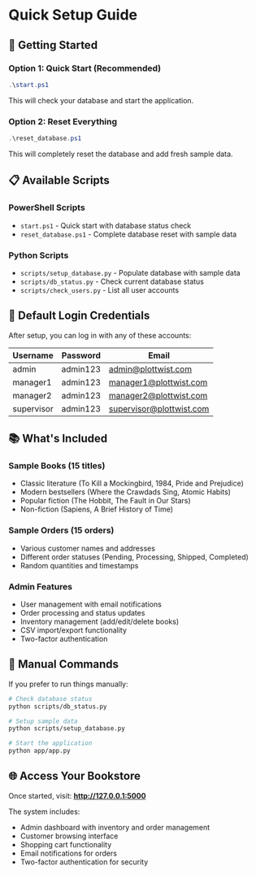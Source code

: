# Quick Setup Guide

## 🚀 Getting Started

### Option 1: Quick Start (Recommended)
```powershell
.\start.ps1
```
This will check your database and start the application.

### Option 2: Reset Everything
```powershell
.\reset_database.ps1
```
This will completely reset the database and add fresh sample data.

## 📋 Available Scripts

### PowerShell Scripts
- `start.ps1` - Quick start with database status check
- `reset_database.ps1` - Complete database reset with sample data

### Python Scripts
- `scripts/setup_database.py` - Populate database with sample data
- `scripts/db_status.py` - Check current database status
- `scripts/check_users.py` - List all user accounts

## 🔑 Default Login Credentials

After setup, you can log in with any of these accounts:

| Username | Password | Email |
|----------|----------|-------|
| admin | admin123 | admin@plottwist.com |
| manager1 | admin123 | manager1@plottwist.com |
| manager2 | admin123 | manager2@plottwist.com |
| supervisor | admin123 | supervisor@plottwist.com |

## 📚 What's Included

### Sample Books (15 titles)
- Classic literature (To Kill a Mockingbird, 1984, Pride and Prejudice)
- Modern bestsellers (Where the Crawdads Sing, Atomic Habits)
- Popular fiction (The Hobbit, The Fault in Our Stars)
- Non-fiction (Sapiens, A Brief History of Time)

### Sample Orders (15 orders)
- Various customer names and addresses
- Different order statuses (Pending, Processing, Shipped, Completed)
- Random quantities and timestamps

### Admin Features
- User management with email notifications
- Order processing and status updates
- Inventory management (add/edit/delete books)
- CSV import/export functionality
- Two-factor authentication

## 🔧 Manual Commands

If you prefer to run things manually:

```bash
# Check database status
python scripts/db_status.py

# Setup sample data
python scripts/setup_database.py

# Start the application
python app/app.py
```

## 🌐 Access Your Bookstore

Once started, visit: **http://127.0.0.1:5000**

The system includes:
- Admin dashboard with inventory and order management
- Customer browsing interface
- Shopping cart functionality
- Email notifications for orders
- Two-factor authentication for security